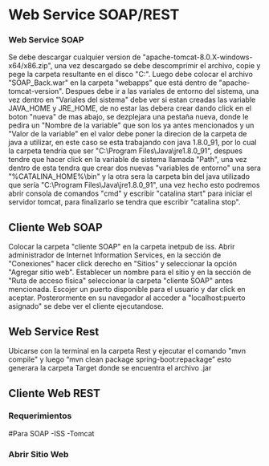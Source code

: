 # Web Service SOAP/REST 


### Web Service SOAP
Se debe descargar cualquier version de "apache-tomcat-8.0.X-windows-x64/x86.zip", una vez descargado se debe descomprimir el 
archivo, copie y pege la carpeta resultante en el disco "C:\". Luego debe colocar el archivo "SOAP_Back.war" en la carpeta
"webapps" que está dentro de "apache-tomcat-version". Despues debe ir a las variales de entorno del sistema, una vez dentro 
en "Variales del sistema" debe ver si estan creadas las variable JAVA_HOME y JRE_HOME, de no estar las debera crear dando
click en el boton "nueva" de mas abajo, se dezplejara una pestaña nueva, donde le pedira un "Nombre de la variable" que son
los ya antes mencionados y un "Valor de la variable" en el valor debe poner la direcion de la carpeta de java a utilizar, en
este caso se esta trabajando con java 1.8.0_91, por lo cual la carpeta tendria que ser "C:\Program Files\Java\jre1.8.0_91", 
despues tendre que hacer click en la variable de sistema llamada "Path", una vez dentro de esta tendra que crear dos nuevas
"variables  de entorno" una sera "%CATALINA_HOME%\bin" y la otra sera la carpeta bin del java utilizado que sería
"C:\Program Files\Java\jre1.8.0_91", una vez hecho esto podremos abrir consola de comandos "cmd" y escribir "catalina start"
para iniciar el servidor tomcat, para finalizarlo se tendra que escribir "catalina stop".

## Cliente Web SOAP
Colocar la carpeta "cliente SOAP" en la carpeta inetpub de iss. Abrir administrador de Internet Information Services,
en la sección de "Conexiones" hacer click derecho en "Sitios" y seleccionar la opción "Agregar sitio web". Establecer
un nombre para el sitio y en la sección de "Ruta de acceso física" seleccionar la carpeta "cliente SOAP" antes mencionada.
Escojer un puerto disponible para el usuario y dar click en aceptar.
Posterormente en su navegador al acceder a "localhost:puerto asignado" se debe ver el cliente ejecutandose.
## Web Service Rest
Ubicarse con la terminal en la carpeta Rest y ejecutar el comando "mvn compile"
y luego “mvn clean package spring-boot:repackage” esto generara la carpeta Target donde se encuentra el archivo .jar

## Cliente Web REST


### Requerimientos
#Para SOAP
  -ISS
  -Tomcat
### Abrir Sitio Web
